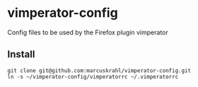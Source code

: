 # vimperator-config #

Config files to be used by the Firefox plugin vimperator

## Install ##

    git clone git@github.com:marcuskrahl/vimperator-config.git
    ln -s ~/vimperator-config/vimperatorrc ~/.vimperatorrc
